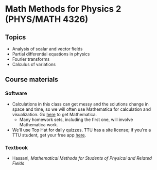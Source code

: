 # Math Methods for Physics 2 (PHYS/MATH 4326)

## Topics
* Analysis of scalar and vector fields
* Partial differential equations in physics
* Fourier transforms
* Calculus of variations


## Course materials

### Software
* Calculations in this class can get messy and the solutions change in space and time, so we will often use Mathematica for calculation and visualization. Go [here](#getting-mathematica) to get Mathematica. 
  * Many homework sets, including the first one, will involve
  Mathematica work. 
* We'll use Top Hat for daily quizzes. TTU has a site license; if you're a TTU student, get your free app [here](https://www.depts.ttu.edu/itts/software/tophat.php).


### Textbook
* Hassani, *Mathematical Methods for Students of Physical and Related Fields*
